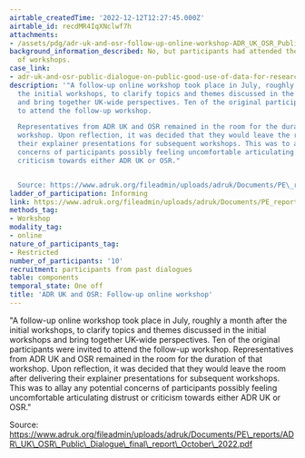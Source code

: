 ```yaml
---
airtable_createdTime: '2022-12-12T12:27:45.000Z'
airtable_id: recdMR4IqXNclwf7h
attachments:
- /assets/pdg/adr-uk-and-osr-follow-up-online-workshop-ADR_UK_OSR_Public_Dialogue_final_report_October_2022.pdf
background_information_described: No, but participants had attended the first round
  of workshops.
case_link:
- adr-uk-and-osr-public-dialogue-on-public-good-use-of-data-for-research-and-statistics
description: '"A follow-up online workshop took place in July, roughly a month after
  the initial workshops, to clarify topics and themes discussed in the initial workshops
  and bring together UK-wide perspectives. Ten of the original participants were invited
  to attend the follow-up workshop.

  Representatives from ADR UK and OSR remained in the room for the duration of that
  workshop. Upon reflection, it was decided that they would leave the room after delivering
  their explainer presentations for subsequent workshops. This was to allay any potential
  concerns of participants possibly feeling uncomfortable articulating distrust or
  criticism towards either ADR UK or OSR."


  Source: https://www.adruk.org/fileadmin/uploads/adruk/Documents/PE\_reports/ADR\_UK\_OSR\_Public\_Dialogue\_final\_report\_October\_2022.pdf'
ladder_of_participation: Informing
link: https://www.adruk.org/fileadmin/uploads/adruk/Documents/PE_reports/ADR_UK_OSR_Public_Dialogue_final_report_October_2022.pdf
methods_tag:
- Workshop
modality_tag:
- online
nature_of_participants_tag:
- Restricted
number_of_participants: '10'
recruitment: participants from past dialogues
table: components
temporal_state: One off
title: 'ADR UK and OSR: Follow-up online workshop'
---
```


"A follow-up online workshop took place in July, roughly a month after the initial workshops, to clarify topics and themes discussed in the initial workshops and bring together UK-wide perspectives. Ten of the original participants were invited to attend the follow-up workshop.
Representatives from ADR UK and OSR remained in the room for the duration of that workshop. Upon reflection, it was decided that they would leave the room after delivering their explainer presentations for subsequent workshops. This was to allay any potential concerns of participants possibly feeling uncomfortable articulating distrust or criticism towards either ADR UK or OSR."

Source: https://www.adruk.org/fileadmin/uploads/adruk/Documents/PE\_reports/ADR\_UK\_OSR\_Public\_Dialogue\_final\_report\_October\_2022.pdf